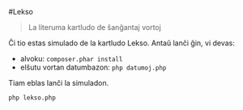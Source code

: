 #Lekso

> La literuma kartludo de ŝanĝantaj vortoj

Ĉi tio estas simulado de la kartludo Lekso. Antaŭ lanĉi ĝin, vi devas:

 * alvoku: `composer.phar install`
 * elŝutu vortan datumbazon: `php datumoj.php`

Tiam eblas lanĉi la simuladon.

`php lekso.php`
